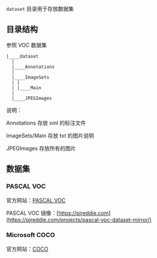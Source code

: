 `dataset` 目录用于存放数据集

## 目录结构

参照 VOC 数据集

```
|____dataset
  |
  |____Annotations
  |
  |____ImageSets
  | |
  | |____Main
  |
  |____JPEGImages
```

说明：

Annotations 存放 xml 的标注文件

ImageSets/Main 存放 txt 的图片说明

JPEGImages 存放所有的图片

## 数据集

### PASCAL VOC

官方网站：[PASCAL VOC](http://host.robots.ox.ac.uk/pascal/VOC/)

PASCAL VOC 镜像：[https://pjreddie.com](https://pjreddie.com/projects/pascal-voc-dataset-mirror/)

### Microsoft COCO

官方网站：[COCO](https://cocodataset.org/)
